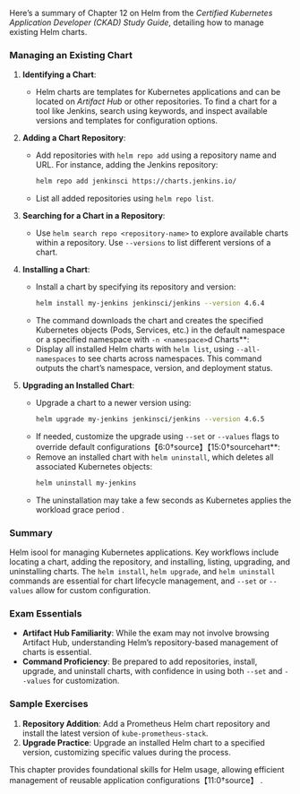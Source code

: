 Here’s a summary of Chapter 12 on Helm from the *Certified Kubernetes Application Developer (CKAD) Study Guide*, detailing how to manage existing Helm charts.

### Managing an Existing Chart

1. **Identifying a Chart**:
   - Helm charts are templates for Kubernetes applications and can be located on *Artifact Hub* or other repositories. To find a chart for a tool like Jenkins, search using keywords, and inspect available versions and templates for configuration options.

2. **Adding a Chart Repository**:
   - Add repositories with `helm repo add` using a repository name and URL. For instance, adding the Jenkins repository:
     ```bash
     helm repo add jenkinsci https://charts.jenkins.io/
     ```
   - List all added repositories using `helm repo list`.

3. **Searching for a Chart in a Repository**:
   - Use `helm search repo <repository-name>` to explore available charts within a repository. Use `--versions` to list different versions of a chart.

4. **Installing a Chart**:
   - Install a chart by specifying its repository and version:
     ```bash
     helm install my-jenkins jenkinsci/jenkins --version 4.6.4
     ```
   - The command downloads the chart and creates the specified Kubernetes objects (Pods, Services, etc.) in the default namespace or a specified namespace with `-n <namespace>`d Charts**:
   - Display all installed Helm charts with `helm list`, using `--all-namespaces` to see charts across namespaces. This command outputs the chart’s namespace, version, and deployment status.

6. **Upgrading an Installed Chart**:
   - Upgrade a chart to a newer version using:
     ```bash
     helm upgrade my-jenkins jenkinsci/jenkins --version 4.6.5
     ```
   - If needed, customize the upgrade using `--set` or `--values` flags to override default configurations【6:0†source】【15:0†sourcehart**:
   - Remove an installed chart with `helm uninstall`, which deletes all associated Kubernetes objects:
     ```bash
     helm uninstall my-jenkins
     ```
   - The uninstallation may take a few seconds as Kubernetes applies the workload grace period .

### Summary

Helm isool for managing Kubernetes applications. Key workflows include locating a chart, adding the repository, and installing, listing, upgrading, and uninstalling charts. The `helm install`, `helm upgrade`, and `helm uninstall` commands are essential for chart lifecycle management, and `--set` or `--values` allow for custom configuration.

### Exam Essentials

- **Artifact Hub Familiarity**: While the exam may not involve browsing Artifact Hub, understanding Helm’s repository-based management of charts is essential.
- **Command Proficiency**: Be prepared to add repositories, install, upgrade, and uninstall charts, with confidence in using both `--set` and `--values` for customization.

### Sample Exercises

1. **Repository Addition**: Add a Prometheus Helm chart repository and install the latest version of `kube-prometheus-stack`.
2. **Upgrade Practice**: Upgrade an installed Helm chart to a specified version, customizing specific values during the process.

This chapter provides foundational skills for Helm usage, allowing efficient management of reusable application configurations【11:0†source】  .